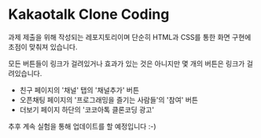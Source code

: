 # Kakaotalk Clone Coding

과제 제출을 위해 작성되는 레포지토리이며 단순히 HTML과 CSS를 통한 화면 구현에 초점이 맞춰져 있습니다.

모든 버튼들이 링크가 걸려있거나 효과가 있는 것은 아니지만 몇 개의 버튼은 링크가 걸려있습니다.

- 친구 페이지의 '채널' 탭의 '채널추가' 버튼
- 오픈채팅 페이지의 '프로그래밍을 즐기는 사람들'의 '참여' 버튼
- 더보기 페이지 하단의 '코코아톡 클론코딩 광고'

추후 계속 실험을 통해 업데이트를 할 예정입니다 :-)
